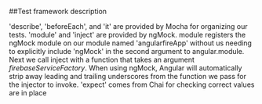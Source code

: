 ##Test framework description

  'describe', 'beforeEach', and 'it' are provided by Mocha for 
  organizing our tests.
  'module' and 'inject' are provided by ngMock. 
  module registers the ngMock module on our module named 'angularfireApp' 
  without us needing to explicitly include 'ngMock' in the second 
  argument to angular.module. 
  Next we call inject with a function that takes an argument 
  _firebaseServiceFactory_. 
  When using ngMock, Angular will automatically strip away 
  leading and trailing underscores from the function we pass for 
  the injector to invoke.
  'expect' comes from Chai for checking correct values are in place
